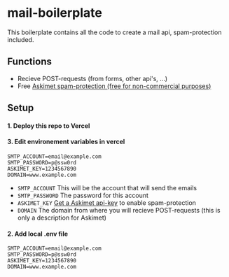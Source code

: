 # mail-boilerplate

This boilerplate contains all the code to create a mail api, spam-protection included.

## Functions
- Recieve POST-requests (from forms, other api's, ...)
- Free [Askimet spam-protection (free for non-commercial purposes)](https://akismet.com/signup/?plan=developer)

## Setup
#### 1. Deploy this repo to Vercel

#### 3. Edit environement variables in vercel
```
SMTP_ACCOUNT=email@example.com
SMTP_PASSWORD=p@ssw0rd
ASKIMET_KEY=1234567890
DOMAIN=www.example.com
```

- ```SMTP_ACCOUNT``` This will be the account that will send the emails
- ```SMTP_PASSWORD``` The password for this account
- ```ASKIMET_KEY``` [Get a Askimet api-key](https://akismet.com/signup/?plan=developer) to enable spam-protection
- ```DOMAIN``` The domain from where you will recieve POST-requests (this is only a description for Askimet)

#### 2. Add local .env file
```
SMTP_ACCOUNT=email@example.com
SMTP_PASSWORD=p@ssw0rd
ASKIMET_KEY=1234567890
DOMAIN=www.example.com
```
